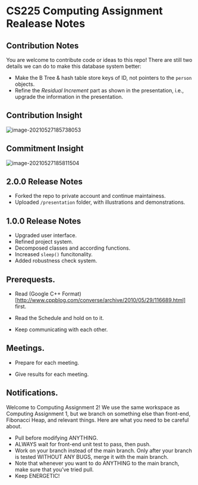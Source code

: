 # CS225 Computing Assignment Realease Notes

## Contribution Notes

You are welcome to contribute code or ideas to this repo! There are still two details we can do to make this database system better:

- Make the B Tree & hash table store keys of ID, not pointers to the `person` objects.
- Refine the *Residual Increment* part as shown in the presentation, i.e., upgrade the information in the presentation.


## Contribution Insight

![image-20210527185738053](http://jacklovespictures.oss-cn-beijing.aliyuncs.com/2021-05-27-105738.png)



## Commitment Insight

![image-20210527185811504](http://jacklovespictures.oss-cn-beijing.aliyuncs.com/2021-05-27-105812.png)



## 2.0.0 Release Notes

- Forked the repo to private account and continue maintainess.
- Uploaded `/presentation` folder, with illustrations and demonstrations.



## 1.0.0 Release Notes

-   Upgraded user interface.
-   Refined project system.
-   Decomposed classes and according functions.
-   Increased `sleep()` funcitonality.
-   Added robustness check system.



## Prerequests.
- Read (Google C++ Format)[http://www.cppblog.com/converse/archive/2010/05/29/116689.html] first.

- Read the Schedule and hold on to it.

- Keep communicating with each other.

    

## Meetings.
- Prepare for each meeting.

- Give results for each meeting.

    

## Notifications.

Welcome to Computing Assignment 2! We use the same workspace as Computing Assignment 1, but we branch on something else than front-end, Fibonacci Heap, and relevant things. Here are what you need to be careful about.

-   Pull before modifying ANYTHING.
-   ALWAYS wait for front-end unit test to pass, then push.
-   Work on your branch instead of the main branch. Only after your branch is tested WITHOUT ANY BUGS, merge it with the main branch.
-   Note that whenever you want to do ANYTHING to the main branch, make sure that you’ve tried pull.
-   Keep ENERGETIC!


